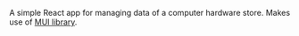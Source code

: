 A simple React app for managing data of a computer hardware store. Makes use of [MUI library](https://mui.com/).

